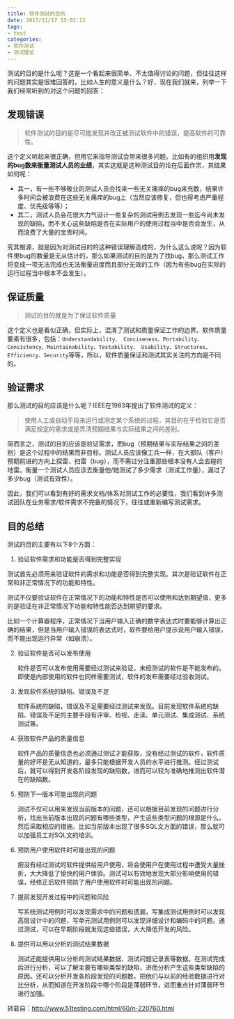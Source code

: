 ```yaml
---
title: 软件测试的目的
date: 2017/11/17 15:02:13
tags:
- test
categories:
- 软件测试
- 测试理论
---
```

测试的目的是什么呢？这是一个看起来很简单、不太值得讨论的问题，但往往这样的问题其实是很难回答的，比如人生的意义是什么？好，现在我们就来，列举一下我们经常听到的对这个问题的回答：

## 发现错误

>  软件测试的目的是尽可能发现并改正被测试软件中的错误，提高软件的可靠性。

这个定义听起来很正确，但用它来指导测试会带来很多问题。比如有的组织用**发现的bug数来衡量测试人员的业绩**，其实这就是这种测试目的论在后面作祟，其结果如何呢：

* 其一，有一些不够敬业的测试人员会找来一些无关痛痒的bug来充数，结果许多时间会被浪费在这些无关痛痒的bug上（当然应该修复，但也得考虑严重程度、优先级等等）；
* 其二，测试人员会花很大力气设计一些复杂的测试用例去发现一些迄今尚未发现的缺陷，而不关心这些缺陷是否在实际用户的使用过程当中是否会发生，从而浪费了大量的宝贵时间。

究其根源，就是因为对测试目的的这种错误理解造成的，为什么这么说呢？因为软件里bug的数量是无从估计的，那么如果测试的目的是为了找bug，那么测试工作将变成一项无法完成也无法衡量进度而且部分无效的工作（因为有些bug在实际的运行过程当中根本不会发生）。

<!--more-->

## 保证质量

> 测试的目的就是为了保证软件质量

这个定义也是看似正确，但实际上，混淆了测试和质量保证工作的边界。软件质量要素有很多，包括：`Understandability、 Conciseness、Portability、Consistency、Maintainability、Testability、 Usability、Structures、Efficiency、Security`等等，所以，软件质量保证和测试其实关注的方向是不同的。

## 验证需求

那么测试的目的应该是什么呢？IEEE在1983年提出了软件测试的定义：

> 使用人工或自动手段来运行或测定某个系统的过程，其目的在于检验它是否满足规定的需求或是弄清预期结果与实际结果之间的差别。

简而言之，测试的目的应该是验证需求，而bug（预期结果与实际结果之间的差别）是这个过程中的结果而非目标。测试人员应该像工兵一样，在大部队（客户）预期前进的方向上探雷、扫雷（bug），而不需过分注重那些根本没有人会去碰的地雷。衡量一个测试人员应该去衡量他/她测试了多少需求（测试工作量），漏过了多少bug（测试有效性）。

因此，我们可以看到有好的需求文档/体系对测试工作的必要性，我们看到许多测试团队在业务需求/软件需求不完备的情况下，往往或重新编写测试需求。

## 目的总结

测试的目的主要有以下8个方面：
1. 验证软件需求和功能是否得到完整实现

  测试首先必须用来验证软件的需求和功能是否得到完整实现。其次是验证软件在正常和非正常情况下的功能和特性。

  测试不仅要验证软件在正常情况下的功能和特性是否可以使用和达到期望值，更多的是验证在非正常情况下功能和特性能否达到期望的要求。

  比如一个计算器程序，正常情况下当用户输入正确的数字表达式时要能够计算出正确的结果，但是当用户输入错误的表达式时，软件要给用户提示说用户输入错误，而不能出现运行异常（如崩溃）。

2. 验证软件是否可以发布使用

    软件是否可以发布使用需要经过测试来验证，未经测试的软件是不能发布的。即使是内部使用的软件也同样需要测试，软件的发布需要经过验收测试。

3. 发现软件系统的缺陷、错误及不足

    软件系统的缺陷，错误及不足需要经过测试来发现。目前发现软件系统的缺陷、错误及不足的主要手段有评审、检视、走读、单元测试、集成测试、系统测试等。

4. 获取软件产品的质量信息

    软件产品的质量信息也必须通过测试才能获取，没有经过测试的软件，软件质量的好坏是无从知道的，最多只能根据开发人员的水平进行推测。经过测试后，就可以得到开发各阶段发现的缺陷数，进而可以较为准确地推测出软件潜在的缺陷数。

5. 预防下一版本可能出现的问题

    测试不仅可以用来发现当前版本的问题，还可以根据目前发现的问题进行分析，找出当前版本出现的问题有哪些类型，产生这些类型问题的根源是什么。然后采取相应的措施。比如当前版本出现了很多SQL文方面的错误，那么就可以加强员工对SQL文的培训。

6. 预防用户使用软件时可能出现的问题

    把没有经过测试的软件提供给用户使用，将会使用户在使用过程中遭受大量挫折，大大降低了愉快的用户体验。测试可以有效地发现大部分影响使用的错误，经修正后软件预防了用户使用软件时可能出现的问题。

7. 提前发现开发过程中的问题和风险

    写系统测试用例时可以发现需求中的问题和遗漏，写集成测试用例时可以发现高层设计中的问题，写单元测试用例则可以发现详细设计和编码中的问题。通过测试，可以在早期阶段就发现这些错误，大大降低开发的风险。

8. 提供可以用以分析的测试结果数据

    测试还能提供用以分析的测试结果数据、测试问题记录表等数据。在测试完成后进行分析，可以了解主要有哪些类型的缺陷，进而分析产生这些类型缺陷的原因。还可以分析开发各阶段发现的问题数，把他们与以前的经验数据进行对比分析，从而知道在开发阶段中哪个阶段是薄弱环节，进而重点针对薄弱环节进行加强。

转载自：http://www.51testing.com/html/60/n-220760.html